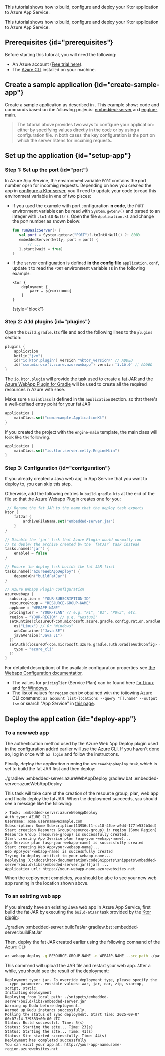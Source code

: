[//]: # (title: Azure App Service)

<show-structure for="chapter" depth="2"/>

<link-summary>This tutorial shows how to build, configure and deploy your Ktor application to Azure App Service.</link-summary>

This tutorial shows how to build, configure and deploy your Ktor application to Azure App Service.

## Prerequisites {id="prerequisites"}
Before starting this tutorial, you will need the following:
* An Azure account ([Free trial here](https://azure.microsoft.com/en-us/free/)).
* The [Azure CLI](https://learn.microsoft.com/cli/azure/install-azure-cli) installed on your machine.

## Create a sample application {id="create-sample-app"}

Create a sample application as described in [](server-create-a-new-project.topic). This example shows code and commands based on the following projects: [embedded-server](https://github.com/ktorio/ktor-documentation/tree/%ktor_version%/codeSnippets/snippets/embedded-server) and [engine-main](https://github.com/ktorio/ktor-documentation/tree/%ktor_version%/codeSnippets/snippets/engine-main).

> The tutorial above provides two ways to configure your application: either by specifying values directly in the code or by using a configuration file. In both cases, the key configuration is the port on which the server listens for incoming requests.

## Set up the application {id="setup-app"}

### Step 1: Set up the port {id="port"}

In Azure App Service, the environment variable `PORT` contains the port number open for incoming requests. Depending on how you created the app in [configure a Ktor server](server-create-and-configure.topic), you'll need to update your code to read this environment variable in one of two places:

* If you used the example with port configuration **in code**, the `PORT` environment variable can be read with `System.getenv()` and parsed to an integer with `.toIntOrNull()`. Open the file `Application.kt` and change the port number as shown below:

   ```kotlin
   fun runBasicServer() {
      val port = System.getenv("PORT")?.toIntOrNull() ?: 8080
      embeddedServer(Netty, port = port) {
          // ...
      }.start(wait = true)
   }
    ```
* If the server configuration is defined **in the config file** `application.conf`, update it to read the `PORT` environment variable as in the following example:

   ```
   ktor {
       deployment {
           port = ${PORT:8080}
       }
   }
   ```
   {style="block"}

### Step 2: Add plugins {id="plugins"}
Open the `build.gradle.kts` file and add the following lines to the `plugins` section:
```kotlin
plugins {
    application
    kotlin("jvm")
    id("io.ktor.plugin") version "%ktor_version%" // ADDED
    id("com.microsoft.azure.azurewebapp") version "1.10.0" // ADDED
}
```

The `io.ktor.plugin` will provide the task used to create a [fat JAR](server-fatjar.md) and the [Azure WebApp Plugin for Gradle](https://github.com/microsoft/azure-gradle-plugins) will be used to create all the required resources in Azure with ease.

Make sure a `mainClass` is defined in the `application` section, so that there's a well-defined entry point for your fat JAR:

```kotlin
application {
    mainClass.set("com.example.ApplicationKt")
}
```
If you created the project with the `engine-main` template, the main class will look like the following:

```kotlin
application {
    mainClass.set("io.ktor.server.netty.EngineMain")
}
```


### Step 3: Configuration {id="configuration"}

If you already created a Java web app in App Service that you want to deploy to, you can skip this step.

Otherwise, add the following entries to `build.gradle.kts` at the end of the file so that the Azure Webapp Plugin creates one for you:

```kotlin
 // Rename the fat JAR to the name that the deploy task expects
ktor {
    fatJar {
        archiveFileName.set("embedded-server.jar")
    }
}

// Disable the `jar` task that Azure Plugin would normally run
// to deploy the archive created by the `fatJar` task instead
tasks.named("jar") {
    enabled = false
}

// Ensure the deploy task builds the fat JAR first
tasks.named("azureWebAppDeploy") {
    dependsOn("buildFatJar")
}

// Azure Webapp Plugin configuration
azurewebapp {
  subscription = "YOUR-SUBSCRIPTION-ID"
  resourceGroup = "RESOURCE-GROUP-NAME"
  appName = "WEBAPP-NAME"
  pricingTier = "YOUR-PLAN" // e.g. "F1", "B1", "P0v3", etc.
  region = "YOUR-REGION" // e.g. "westus2"
  setRuntime(closureOf<com.microsoft.azure.gradle.configuration.GradleRuntimeConfig> {
    os("Linux") // Or "Windows"
    webContainer("Java SE")
    javaVersion("Java 21")
  })
  setAuth(closureOf<com.microsoft.azure.gradle.auth.GradleAuthConfig> {
    type = "azure_cli"
  })
}
```

For detailed descriptions of the available configuration properties, see [the Webapp Configuration documentation](https://github.com/microsoft/azure-gradle-plugins/wiki/Webapp-Configuration).

* The values for `pricingTier` (Service Plan) can be found here [for Linux](https://azure.microsoft.com/en-us/pricing/details/app-service/linux/) and [for Windows](https://azure.microsoft.com/en-us/pricing/details/app-service/windows/).
* The list of values for `region` can be obtained with the following Azure CLI command: `az account list-locations --query "[].name" --output tsv` or search "App Service" in [this page](https://go.microsoft.com/fwlink/?linkid=2300348&clcid=0x409).

## Deploy the application {id="deploy-app"}

### To a new web app

The authentication method used by the Azure Web App Deploy plugin used in the configuration added earlier will use the Azure CLI. If you haven't done so, log in once with `az login` and follow the instructions.

Finally, deploy the application running the `azureWebAppDeploy` task, which is set to build the fat JAR first and then deploy:

<tabs group="os">
<tab title="Linux/macOS" group-key="unix">
<code-block>./gradlew :embedded-server:azureWebAppDeploy</code-block>
</tab>
<tab title="Windows" group-key="windows">
<code-block>gradlew.bat :embedded-server:azureWebAppDeploy</code-block>
</tab>
</tabs>

This task will take care of the creation of the resource group, plan, web app and finally deploy the fat JAR. When the deployment succeeds, you should see a message like the following:

```text
> Task: :embedded-server:azureWebAppDeploy
Auth type: AZURE_CLI
Username: some.username@example.com
Subscription: Some Subscription(13936cf1-cc18-40be-a0d4-177fe532b3dd)
Start creation Resource Group(resource-group) in region (Some Region)
Resource Group (resource-group) is successfully created.
Start creating App Service plan (asp-your-webapp-name)...
App Service plan (asp-your-webapp-name) is successfully created
Start creating Web App(your-webapp-name)...
Web App(your-webapp-name) is successfully created
Trying to deploy artifact to your-webapp-name...
Deploying (C:\docs\ktor-documentation\codeSnippets\snippets\embedded-server\build\libs\embedded-server.jar)[jar] ...
Application url: https://your-webapp-name.azurewebsites.net
```

When the deployment completes, you should be able to see your new web app running in the location shown above.

### To an existing web app

If you already have an existing Java web app in Azure App Service, first build the fat JAR by executing the `buildFatJar` task provided by the [Ktor plugin](#plugins):

<tabs group="os">
<tab title="Linux/macOS" group-key="unix">
<code-block>./gradlew :embedded-server:buildFatJar</code-block>
</tab>
<tab title="Windows" group-key="windows">
<code-block>gradlew.bat :embedded-server:buildFatJar</code-block>
</tab>
</tabs>

Then, deploy the fat JAR created earlier using the following command of the Azure CLI:

```bash
az webapp deploy -g RESOURCE-GROUP-NAME -n WEBAPP-NAME --src-path ./path/to/embedded-server.jar --restart true
```

This command will upload the JAR file and restart your web app. After a while, you should see the result of the deployment:

```text
Deployment type: jar. To override deployment type, please specify the --type parameter. Possible values: war, jar, ear, zip, startup, script, static
Initiating deployment
Deploying from local path: ./snippets/embedded-server/build/libs/embedded-server.jar
Warming up Kudu before deployment.
Warmed up Kudu instance successfully.
Polling the status of sync deployment. Start Time: 2025-09-07 00:07:14.729383+00:00 UTC
Status: Build successful. Time: 5(s)
Status: Starting the site... Time: 23(s)
Status: Starting the site... Time: 41(s)
Status: Site started successfully. Time: 44(s)
Deployment has completed successfully
You can visit your app at: http://your-app-name.some-region.azurewebsites.net
```